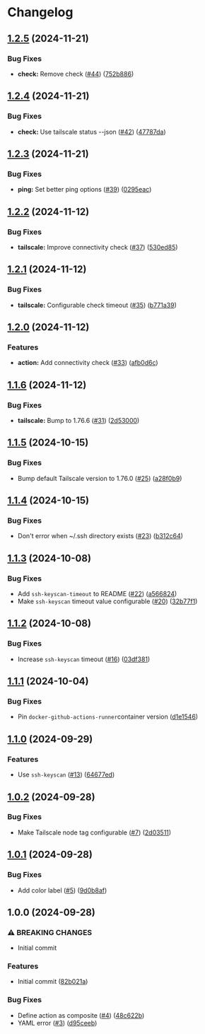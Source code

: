 # Changelog

## [1.2.5](https://github.com/MattKobayashi/tailscale-runner-action/compare/v1.2.4...v1.2.5) (2024-11-21)


### Bug Fixes

* **check:** Remove check ([#44](https://github.com/MattKobayashi/tailscale-runner-action/issues/44)) ([752b886](https://github.com/MattKobayashi/tailscale-runner-action/commit/752b886eb85c60b46bc62915ddf5b245aabb52fa))

## [1.2.4](https://github.com/MattKobayashi/tailscale-runner-action/compare/v1.2.3...v1.2.4) (2024-11-21)


### Bug Fixes

* **check:** Use tailscale status --json ([#42](https://github.com/MattKobayashi/tailscale-runner-action/issues/42)) ([47787da](https://github.com/MattKobayashi/tailscale-runner-action/commit/47787dac696c245882a317c0e46b88f6c144dac0))

## [1.2.3](https://github.com/MattKobayashi/tailscale-runner-action/compare/v1.2.2...v1.2.3) (2024-11-21)


### Bug Fixes

* **ping:** Set better ping options ([#39](https://github.com/MattKobayashi/tailscale-runner-action/issues/39)) ([0295eac](https://github.com/MattKobayashi/tailscale-runner-action/commit/0295eac169a1e8f2ff4e2afa7362323faa95462b))

## [1.2.2](https://github.com/MattKobayashi/tailscale-runner-action/compare/v1.2.1...v1.2.2) (2024-11-12)


### Bug Fixes

* **tailscale:** Improve connectivity check ([#37](https://github.com/MattKobayashi/tailscale-runner-action/issues/37)) ([530ed85](https://github.com/MattKobayashi/tailscale-runner-action/commit/530ed856312eccb58a417893bdfb4665aaf7eed2))

## [1.2.1](https://github.com/MattKobayashi/tailscale-runner-action/compare/v1.2.0...v1.2.1) (2024-11-12)


### Bug Fixes

* **tailscale:** Configurable check timeout ([#35](https://github.com/MattKobayashi/tailscale-runner-action/issues/35)) ([b771a39](https://github.com/MattKobayashi/tailscale-runner-action/commit/b771a393a87253f39b2f69abfb71b3214cc1f5d3))

## [1.2.0](https://github.com/MattKobayashi/tailscale-runner-action/compare/v1.1.6...v1.2.0) (2024-11-12)


### Features

* **action:** Add connectivity check ([#33](https://github.com/MattKobayashi/tailscale-runner-action/issues/33)) ([afb0d6c](https://github.com/MattKobayashi/tailscale-runner-action/commit/afb0d6c417b2c9e6b29ab7babb0206237d258c22))

## [1.1.6](https://github.com/MattKobayashi/tailscale-runner-action/compare/v1.1.5...v1.1.6) (2024-11-12)


### Bug Fixes

* **tailscale:** Bump to 1.76.6 ([#31](https://github.com/MattKobayashi/tailscale-runner-action/issues/31)) ([2d53000](https://github.com/MattKobayashi/tailscale-runner-action/commit/2d5300012c5adc5136fad76740a1bd81c5399606))

## [1.1.5](https://github.com/MattKobayashi/tailscale-runner-action/compare/v1.1.4...v1.1.5) (2024-10-15)


### Bug Fixes

* Bump default Tailscale version to 1.76.0 ([#25](https://github.com/MattKobayashi/tailscale-runner-action/issues/25)) ([a28f0b9](https://github.com/MattKobayashi/tailscale-runner-action/commit/a28f0b9d48bdd1fa221247aa18e87af154c218b0))

## [1.1.4](https://github.com/MattKobayashi/tailscale-runner-action/compare/v1.1.3...v1.1.4) (2024-10-15)


### Bug Fixes

* Don't error when ~/.ssh directory exists ([#23](https://github.com/MattKobayashi/tailscale-runner-action/issues/23)) ([b312c64](https://github.com/MattKobayashi/tailscale-runner-action/commit/b312c6452f8930293dfc7a310ae8a72ee56dab1d))

## [1.1.3](https://github.com/MattKobayashi/tailscale-runner-action/compare/v1.1.2...v1.1.3) (2024-10-08)


### Bug Fixes

* Add `ssh-keyscan-timeout` to README ([#22](https://github.com/MattKobayashi/tailscale-runner-action/issues/22)) ([a566824](https://github.com/MattKobayashi/tailscale-runner-action/commit/a56682459cb80c26eaa7e3b7b75926de36257fa9))
* Make `ssh-keyscan` timeout value configurable ([#20](https://github.com/MattKobayashi/tailscale-runner-action/issues/20)) ([32b77f1](https://github.com/MattKobayashi/tailscale-runner-action/commit/32b77f16912718f98c5f87c2d549ddc639d07cee))

## [1.1.2](https://github.com/MattKobayashi/tailscale-runner-action/compare/v1.1.1...v1.1.2) (2024-10-08)


### Bug Fixes

* Increase `ssh-keyscan` timeout ([#16](https://github.com/MattKobayashi/tailscale-runner-action/issues/16)) ([03df381](https://github.com/MattKobayashi/tailscale-runner-action/commit/03df381b4e63be556f079739e1889ef6861d0481))

## [1.1.1](https://github.com/MattKobayashi/tailscale-runner-action/compare/v1.1.0...v1.1.1) (2024-10-04)


### Bug Fixes

* Pin `docker-github-actions-runner`container version ([d1e1546](https://github.com/MattKobayashi/tailscale-runner-action/commit/d1e1546ebbb76fb9e255d28f71c54750527b5e6c))

## [1.1.0](https://github.com/MattKobayashi/tailscale-runner-action/compare/v1.0.2...v1.1.0) (2024-09-29)


### Features

* Use `ssh-keyscan` ([#13](https://github.com/MattKobayashi/tailscale-runner-action/issues/13)) ([64677ed](https://github.com/MattKobayashi/tailscale-runner-action/commit/64677edd1e06094de35e38ddc2ba0f22d94148b1))

## [1.0.2](https://github.com/MattKobayashi/tailscale-runner-action/compare/v1.0.1...v1.0.2) (2024-09-28)


### Bug Fixes

* Make Tailscale node tag configurable ([#7](https://github.com/MattKobayashi/tailscale-runner-action/issues/7)) ([2d03511](https://github.com/MattKobayashi/tailscale-runner-action/commit/2d035113e1388d2968258bd519fa29d32a17ec9b))

## [1.0.1](https://github.com/MattKobayashi/tailscale-runner-action/compare/v1.0.0...v1.0.1) (2024-09-28)


### Bug Fixes

* Add color label ([#5](https://github.com/MattKobayashi/tailscale-runner-action/issues/5)) ([9d0b8af](https://github.com/MattKobayashi/tailscale-runner-action/commit/9d0b8af39ccfa2b4a253f6c56beeb37f91c8317a))

## 1.0.0 (2024-09-28)


### ⚠ BREAKING CHANGES

* Initial commit

### Features

* Initial commit ([82b021a](https://github.com/MattKobayashi/tailscale-runner-action/commit/82b021abd08c046522087d7e1af3eb7c95168058))


### Bug Fixes

* Define action as composite ([#4](https://github.com/MattKobayashi/tailscale-runner-action/issues/4)) ([48c622b](https://github.com/MattKobayashi/tailscale-runner-action/commit/48c622b9ebc9a4ba0e5b94d7a78c267a64dcad72))
* YAML error ([#3](https://github.com/MattKobayashi/tailscale-runner-action/issues/3)) ([d95ceeb](https://github.com/MattKobayashi/tailscale-runner-action/commit/d95ceeb8333d71afebff957c6d6b462476492cfd))
